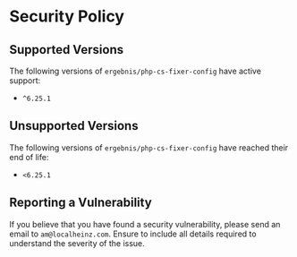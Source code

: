 # Security Policy

## Supported Versions

The following versions of `ergebnis/php-cs-fixer-config` have active support:

- `^6.25.1`

## Unsupported Versions

The following versions of `ergebnis/php-cs-fixer-config` have reached their end of life:

- `<6.25.1`

## Reporting a Vulnerability

If you believe that you have found a security vulnerability, please send an email to `am@localheinz.com`. Ensure to include all details required to understand the severity of the issue.
